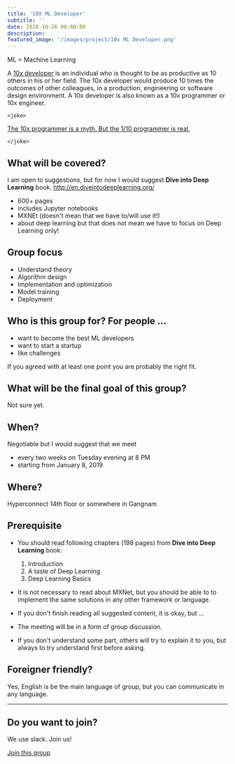 ```yaml
---
title: '10X ML Developer'
subtitle: ''
date: 2018-10-26 00:00:00
description: 
featured_image: '/images/project/10x ML Developer.png'
---
```


  ML = Machine Learning

  A [10x developer](https://www.techopedia.com/definition/31673/10x-developer) is an individual who is thought to be as productive as 10 others in his or her field. 
  The 10x developer would produce 10 times the outcomes of other colleagues, in a production, engineering or software design environment.
  A 10x developer is also known as a 10x programmer or 10x engineer.
  


  `<joke>`

  [The 10x programmer is a myth. But the 1/10 programmer is real.](https://hackernoon.com/the-10x-programmer-is-a-myth-7f9074afc038)

  `</joke>`


## What will be covered?
  I am open to suggestions, but for now I would suggest **Dive into Deep Learning** book.
  http://en.diveintodeeplearning.org/

  * 600+ pages
  * includes Jupyter notebooks
  * MXNEt (doesn't mean that we have to/will use it!)
  * about deep learning but that does not mean we have to focus on Deep Learning only!

## Group focus
  * Understand theory
  * Algorithm design
  * Implementation and optimization
  * Model training
  * Deployment

## Who is this group for? For people ...
  * want to become the best ML developers
  * want to start a startup
  * like challenges

 If you agreed with at least one point you are probably the right fit.

## What will be the final goal of this group?
  Not sure yet.

## When?

Negotiable but I would suggest that we meet

* every two weeks on Tuesday evening at 8 PM
* starting from January 8, 2019

## Where?
  Hyperconnect 14th floor or somewhere in Gangnam


## Prerequisite

* You should read following chapters (198 pages) from **Dive into Deep Learning** book:
  1. Introduction
  2. A taste of Deep Learning
  3. Deep Learning Basics

* It is not necessary to read about MXNet, but you should be able to to implement the same solutions in any other framework or language.
* If you don't finish reading all suggested content, it is okay, but ...
* The meeting will be in a form of group discussion.
* If you don't understand some part, others will try to explain it to you, but always to try understand first before asking.


## Foreigner friendly?
  Yes, English is be the main language of group, but you can communicate in any language.


---

## Do you want to join?

We use slack. Join us!

<a href="https://seoulai.slack.com/messages/CEU0W110Q" class="button button--large">Join this group</a>
